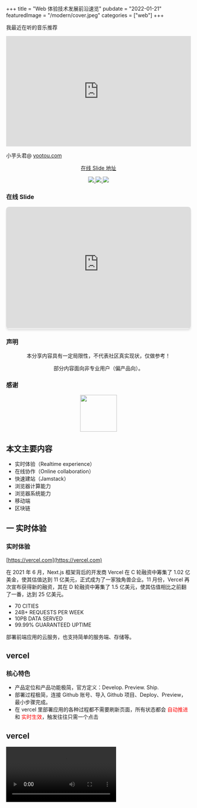 +++
title = "Web 体验技术发展前沿速览"
pubdate = "2022-01-21"
featuredImage = "/modern/cover.jpeg"
categories = ["web"]
+++

我最近在听的音乐推荐

<iframe allow="autoplay *; encrypted-media *; fullscreen *" frameborder="0" height="300" style="width:100%;max-width:660px;overflow:hidden;background:transparent;" sandbox="allow-forms allow-popups allow-same-origin allow-scripts allow-storage-access-by-user-activation allow-top-navigation-by-user-activation" src="https://embed.music.apple.com/cn/album/kitaro-the-best-of-ten-years-1976-1986/159667527"></iframe>

小芋头君@ [yootou.com](https://yootou.com)

<p align="center">
    <a href="https://frontend-modern-share.vercel.app/">在线 Slide 地址</a>
</p>
<p align="center">  
    <a href="https://frontend-modern-share.vercel.app" target="_blank">
        <img src="https://img.shields.io/badge/Online%20Slide-on%20Vecel-green?&labelColor=000&style=for-the-badge&logo=vercel" />
    </a>
    <a href="https://github.com/yu-tou/frontend-modern-experience-share-slide">
        <img src="https://img.shields.io/badge/-Github-green?&labelColor=000&style=for-the-badge&logo=github" />    
    </a>
    <a href="https://github.com/yu-tou/frontend-modern-experience-share-slide/discussions" target="_blank">
        <img src="https://img.shields.io/badge/Join%20the%20Discussion-on%20Github-green?&labelColor=000&style=for-the-badge&logo=github" />
    </a>
</p>

### 在线 Slide

<iframe src="https://frontend-modern-share.vercel.app/1" style="width:100%;border:none;height:23.6em;border-radius:8px;box-shadow: rgba(0, 0, 0, 0.1) 0px 5px 5px 0px, rgba(0, 0, 0, 0) 0px 0px 0px 0px;overflow:hidden;background:#fff;"></iframe>

### 声明

<p align="center">本分享内容具有一定局限性，不代表社区真实现状，仅做参考！</p>

 <p align="center">部分内容面向非专业用户（偏产品向）。</p>

### 感谢

<p align="center">
    <a href="https://sli.dev/" target="_blank">
        <img src="https://d33wubrfki0l68.cloudfront.net/9a47dde680cca08e326c07824009ed1adc29626e/6a1c0/logo-title.png" style="width:100px;"/>
    </a>
</p>

## 本文主要内容

- 实时体验（Realtime experience）
- 在线协作（Online collaboration）
- 快速建站（Jamstack）
- 浏览器计算能力
- 浏览器系统能力
- 移动端
- 区块链

## 一 实时体验

### 实时体验



[https://vercel.com](https://vercel.com)



在 2021 年 6 月，Next.js 框架背后的开发商 Vercel 在 C 轮融资中筹集了 1.02 亿美金，使其估值达到 11 亿美元，正式成为了一家独角兽企业。11 月份，Vercel 再次宣布获得新的融资，其在 D 轮融资中筹集了 1.5 亿美元，使其估值相比之前翻了一番，达到 25 亿美元。

- 70 CITIES
- 24B+ REQUESTS PER WEEK
- 10PB DATA SERVED
- 99.99% GUARANTEED UPTIME



部署前端应用的云服务，也支持简单的服务端、存储等。

## vercel



### 核心特色



- 产品定位和产品功能极简，官方定义：Develop. Preview. Ship.
- 部署过程极简，连接 Github 账号、导入 Github 项目、Deploy、Preview，最小步骤完成。
- 在 vercel 里部署应用的各种过程都不需要刷新页面，所有状态都会 <span style="color:#ff0000;">自动推进</span> 和 <span style="color:#ff0000;">实时生效</span>，触发往往只需一个点击

## vercel



 <video src="/modern/1.mp4" controls   />

### 背后技术



#### Next.js

- The React Framework for Production
- hybrid static & server rendering, TypeScript support, smart bundling, route pre-fetching, and more

#### SWR

![](/modern/swr.vercel.app_zh-CN.png)

#### Hyper

- https://hyper.is/
- a beautiful and extensible experience for command-line interface

## 二 在线协作

### 1. figma cursor chat



<img src="/modern/3.gif" >



[https://github.com/yomorun/react-cursor-chat](https://github.com/yomorun/react-cursor-chat)

### 2. figma comments



<img src="/modern/4.gif" >

### 3. figma voice



<img src="/modern/5.png" >

### 3. figma voice



<img src="/modern/5.png" >

### 4. FigJam



<img src="/modern/6.png" >

### 5. Miro



cursor chat & live chat & video chat & screen share & comments & collaborative editing

<video src="/modern/7.mp4" controls    />

### Figma

#### 2021 年 6 月融资 2 亿美金，市值 100 亿美金



### Miro

#### 2022 年 1 月融资 4 亿美金，市值 175 亿美金



有意思的是这些专业工具的一大核心初始卖点就是协同。

只是随着疫情格局变化，这种协同一直在被强化、扩展、创新（cursor chat）。

除了核心功能的协同，这些工具反向把 chat、meet、voice 搬到了工具内。

这么大的市值中，在线办公、在线会议的价值占比不会低，而不是单纯的设计工具或者白板工具。

### 6. Next.js live (vercel)



https://vercel.com/live

Join/Draw/Chat/Code，这里不难理解为什么 vercel 要做 Next.js live，借鉴的是以上几个工具的颠覆思路

<img src="/modern/8.png" >

### 技术框架

<img src="/modern/9.png" style="width:50px;display:block; ">



https://replicache.dev/

Replicache makes it easy to add realtime collaboration, lag-free UI, and offline support to web apps.

<img src="/modern/10.png" >

## 三 快速建站

### Jamstack

[https://jamstack.wtf/](https://jamstack.wtf/)

#### DEFINITION

"JAM" stood for JavaScript / API / Markup。

可以认为 Jamstack 是一组开发网站的最佳实践，包括目标定义、最佳实践、工作流、实用工具等。一些云产品或者框架，遵循类似的理念实现。

#### MEANING

Decoupled 前后端解耦 / Static-first 静态内容优先 / Progressively enhanced 渐进增强

#### BEST PRACTICES

CDN 网络分发 / 原子化部署 / 缓存自动失效 / 版本管理 / 自动化构建

#### WORKFLOW

Develop / Version Control / Automated build( assets. pre render. deploy.) / Update CDN.

### DEVELOPMENT

#### The Fullstack React Framework

- 基本、纯粹、场景无关的底层框架。
- Next.js。可能是使用最广泛的 Fullstack 框架，主要是其 SSR&SSG 能力，0 配置，及 Vercel 的无缝官方支持。
- Remix.js。知名团队最新出品的框架，主要是更强的前后端代码融合能力（同一个组件文件中），更好的加载体验（组件级别的 SSG）。

#### Web Application Framework

- 通常是一系列基础工具的整合，例如 GraphQL、Prisma 等，将数据定义和服务开发等部分 less 掉。
- Redwood.js。an opinionated, full-stack, serverless-ready web application framework。
- Blitz.js。a batteries-included framework that features a "Zero-API" data layer abstraction that eliminates the need for REST/GraphQL

#### Static Site Generators

- 主要用来建站、博客的一些工具框架，例如管理文章、主题、构建等，通常用来写博客、写文档等。
- Gatsby / Hugo / Jekyll / VuePress / Docsify / GitBook 等

#### Site Builders

- 低代码搭建工具，如 Stackbit / Builder.io / CloudCannon

### DYNAMIC PARTS

#### 函数服务

- AWS lambda functions / Netlify Functions / Vercel Functions

#### 数据管理

- Prisma / AirTable / Fauna / Hasura / MongoDB Atlas / AWS DynamoDB

#### 表单工具

- AirTable / Netlify Forms / Getform / FormKeep

#### 评论工具

- walinejs / Staticman / Disqus

#### 商品交易

- Shopify / Snipcart / Commerce Layer

#### 搜索服务

- Algolia / fuse.js / Lunr.js

### DEPLOY

- Netlify，2020 年 5300 万 C 轮
- Vercel，2021 年 1.5 亿美金 D 轮，估值 25 亿美金
- Github Pages
- Fly.io
- Digital Ocean
- Azure Static Web Apps

### 简单总结

- 利用一系列工具组合，快速构建和部署自己的网站。
- 在国外是一个很大的市场，在国内基本不存在这些场景，国内同样的场景是给每个小程序平台写小程序，各平台有自己的部署、函数、存储。。
- 国外社区这种整体架构分解、细分领域发力、灵活重组、生态上互相支持，共赢且推动社区向同一个方向发展的做法值得深思。
- 很多公司和产品以 Jamstack 为核心理念推动和宣导。

## 四 浏览器计算能力

- 多线程（上一代）
- WebGL（上一代）
- WebAssembly
- WebCodecs
- WebGPU

### 上一代技术

#### Web Workers

- 不阻塞主线程的计算进程，不可操作 UI
- 工程化困难，使用比较别扭，和其他 Native 语言操作多线程的体验差距比较大
- 初始化和传输数据开销比较大，非必要不要用，可能会让应用变得更慢

#### WebGL

- 在我们的地理可视化产品中，一个界面上渲染 几十万个可交互的点不卡顿基本没有问题，所以 WebGL 的性能渲染普通的图形是够用的。
- 始于 2006 年，2011 年 WebGL 1.0 标准，2017 年发布 2.0 标准。
- Apple 直到 2020 年才支持 WebGL 2.0。
- 几乎现在所有的操作系统都不再把 OpenGL 作为首要支持。
- WebGL 至今不可以做并行计算。

### WebAssembly

- 是一种低级的类汇编语言，具有紧凑的二进制格式，可以接近原生的性能运行，并为诸如 C / C ++等语言提供一个编译目标，以便它们可以在 Web 上运行
- 所以可以用来做音视频编解码（例如将 FFmpeg 编译到 wasm，然后运行于浏览器中，然而现实情况是需要对 FFmpeg 大量裁剪，并且因为逻辑比较重，效果并不理想）
- 可以用来做科学计算并行计算（WebAssembly SIMD 是最新的 Wasm 技术，它可以实现数据层面的并行处理）
- 可以用来做图形处理等（如 figma 大量使用 wasm 处理设计稿的渲染和特效等）
- 支持诸多语言编译，c/c++、rust、kotlin、swift、c# 等

[Google Meet 中使用 wasm 来实现高效的背景实时替换](https://cloud.tencent.com/developer/article/1745435)
[Chrome 91 支持 WebAssembly SIMD，加速 Web 在 AI 等领域的应用](https://mp.weixin.qq.com/s/P0opB_IMHoAy7PpJH0t-4A)

### WebCodecs

- 可使用底层硬件加速编解码
- wasm 实现编解码过程太复杂，使用复杂

[WebCodecs 对音视频进行编码解码](https://juejin.cn/post/6885482349098860558)

### WebGPU

此 demo 只能在 Chrome Canary 中开启 WebGPU 后使用

[https://playground.babylonjs.com/?webgpu#YX6IB8#36]()

### WebGPU



- [硬件级] WebGPU 是一个精确的图形 API，它完全开放了整个显卡能力，你要向显卡发送命令去控制显卡，它不再是画东西的一个库，而是一个利用 GPU 的库。
- [跨平台] WebGPU 就像一个 HAL 硬件抽象层一样，我只要对应这套标准，未来不仅可以在网页运行，甚至也可以在嵌入式、在服务器运行
- [通用计算] WebCPU 终于开始支持 GPU Compute Shader，并且是把 GPU 通用计算作为首要支持
- [着色器] 新的着色器语言 WGSL，支持面向对象编程
- [性能差距] babylonjs 示例，性能差距 6 倍以上。



[从 WebGL 到 WebGPU，网页图形的全新时代](https://mp.weixin.qq.com/s/4LfaNHP77s9n9SghucYoaA)

## 五 浏览器系统能力

### 浏览器系统能力

- 音视频。MediaStream(音视频流) / Media Source Extensions（程序媒体流输入）/ MediaStream Recording(流捕获) / MediaStream Image Capture / Capabilities（编解码探测）/ Web Audio API（音频处理、分析、效果等） / Web Speech API（语音识别和合成） / MIDI API（音乐合成）/ WebCodecs （音视频编解码）/ WebVTT（字幕）
- 桌面。Screen Capture（屏幕捕捉）/ Picture-in-Picture（画中画） / EyeDropper(拾色) / Notifications / Page Visibility / Screen Wake Lock （阻止休眠） / VisualViewport（可见窗口探测）/ Window Controls Overlay（控制标题栏）
- 存储。File System Access API / IndexedDB（大数据存储） /
- 网络。Streams API（按位读取写入）/ WebRTC API（点对点通信）
- 外设。 WebAR / WebXR / GamePad / Battery Status API / Bluetooth API / Presentation API（演示屏幕控制）/
- 传感器。Sensor（三轴传感器）/ Geolocation （位置） / Screen Orientation （屏幕旋转） / Vibration（震动传感器）
- 脱机。Service Worker API(离线) / Background Fetch API（页面关闭后仍可请求数据） / Background Synchronization（背景同步资源） /
- 虚拟设备。Payment Request API（信用卡支付）/ Clipboard API / Pointer Lock（鼠标锁定）
- 内容。Encoding API / Intersection Observer API(内容探测) /
- 性能探测。Performance API（延时探测） / Navigation Timing（页面跳转性能探测） / Long Tasks API（高损耗探测）/ Resource Timing（资源加载探测）

### 注意点



- 部分功能需要 https 环境，特别是涉及到隐私和安全的。
- 部分功能需要用户确认，通过 permissions api 管理。
- 以上提到的大部分功能都在 90 之前版本可用，极少数是最新的规范

### Google Meeting

<video src="/modern/11.mp4" controls    />

## 五 移动端

### flutter

- [flutter 2.8 更新](https://medium.com/flutter/announcing-flutter-2-8-31d2cb7e19f5)
- 支持 Mobile / Web / Desktop（windows/linux/mac） / Embedded App
- 开始集成越来越多 Google 自己的服务（和浏览器一个套路）
- 发布 flame 游戏框架

### iOS

- Xcode Cloud，持续集成，在线构建和分发
- iPad Swift Playground 可以直接编译成 app
- Live Text / SharePlay / RealityKit / ARKit /

## 六 区块链

- web3.js ethers.js web3modal.js ...
- 不展开说了

## More

欢迎 PR 补充内容

[GitHub 链接](https://github.com/yu-tou/web-front-end-technology-forward-share-slide)
